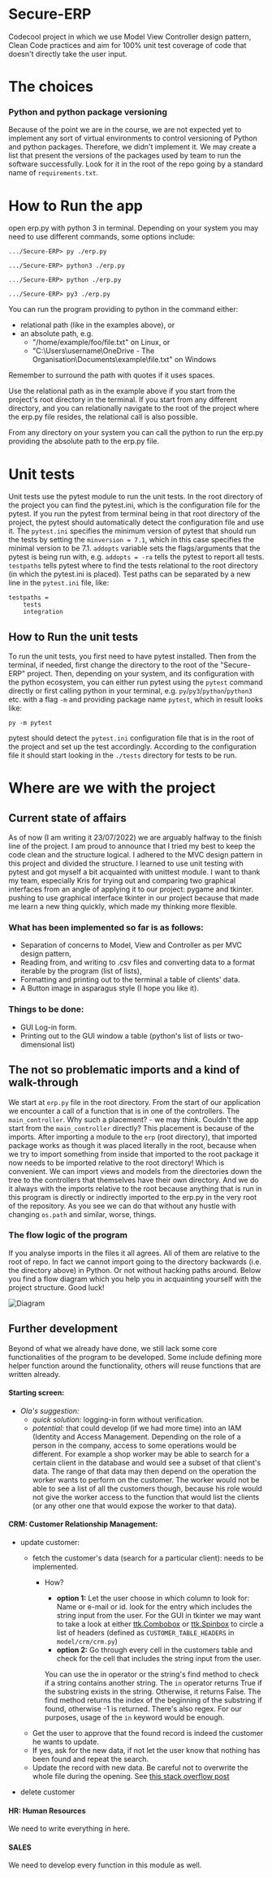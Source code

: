 # Secure-ERP

Codecool project in which we use Model View Controller design pattern, Clean Code practices and aim for 100% unit test
coverage of code that doesn't directly take the user input.

# The choices

### Python and python package versioning

Because of the point we are in the course, we are not expected yet to implement any sort of virtual environments to
control versioning of Python and python packages. Therefore, we didn't implement it. We may create a list
that present the versions of the packages used by team to run the software successfully. Look for it in the root of the
repo going by a standard name of `requirements.txt`.

# How to Run the app

open erp.py with python 3 in terminal. Depending on your system you may need to use different commands, some options
include:

```
.../Secure-ERP> py ./erp.py
```

```
.../Secure-ERP> python3 ./erp.py
```

```
.../Secure-ERP> python ./erp.py
```

```
.../Secure-ERP> py3 ./erp.py
```

You can run the program providing to python in the command either:

- relational path (like in the examples above), or
- an absolute path, e.g.
    - "/home/example/foo/file.txt" on Linux, or
    - "C:\Users\username\OneDrive - The Organisation\Documents\example\file.txt" on Windows

Remember to surround the path with quotes if it uses spaces.

Use the relational path as in the example above if you start from the project's root directory in the terminal. If you
start from any different directory, and you can relationally navigate to the root of the project where the erp.py file
resides, the relational call is also possible.

From any directory on your system you can call the python to run the erp.py providing the absolute path to the erp.py
file.

# Unit tests

Unit tests use the pytest module to run the unit tests. In the root directory of the project you can find the
pytest.ini, which is the configuration file for the pytest. If you run the pytest from terminal being in that root
directory of the project, the pytest should automatically detect the configuration file and use it. The `pytest.ini`
specifies the minimum version of pytest that should run the tests by setting the `minversion = 7.1`, which in this case
specifies the minimal version to be 7.1.
`addopts` variable sets the flags/arguments that the pytest is being run with, e.g. `addopts = -ra` tells the pytest to
report all tests.
`testpaths` tells pytest where to find the tests relational to the root directory (in which the pytest.ini is placed).
Test paths can be separated by a new line in the `pytest.ini` file, like:

```
testpaths =
    tests
    integration
```

## How to Run the unit tests

To run the unit tests, you first need to have pytest installed. Then from the terminal, if needed, first change the 
directory to the root of the "Secure-ERP" project. Then, depending on your system, and its configuration with the python 
ecosystem, you can either run pytest using the `pytest` command directly or first calling python in your terminal, e.g.
`py`/`py3`/`python`/`python3` etc. with a flag `-m` and providing package name `pytest`, which in result looks like:

```
py -m pytest
```

pytest should detect the `pytest.ini` configuration file that is in the root of the project and set up the test
accordingly. According to the configuration file it should start looking in the `./tests` directory for tests to be run.


# Where are we with the project

## Current state of affairs
As of now (I am writing it 23/07/2022) we are arguably halfway to the finish line of the project. 
I am proud to announce that I tried my best to keep the code clean and the structure logical. I adhered to the MVC 
design pattern in this project and divided the structure. I learned to use unit testing with pytest and 
got myself a bit acquainted with unittest module. I want to thank my team, especially Kris for trying out and 
comparing two graphical interfaces from an angle of applying it to our project: pygame and tkinter.
pushing to 
use 
graphical interface tkinter in our project because that made me learn a new thing quickly, which made my thinking 
more flexible.

### What has been implemented so far is as follows:
- Separation of concerns to Model, View and Controller as per MVC design pattern,
- Reading from, and writing to .csv files and converting data to a format iterable by the program (list of lists),
- Formatting and printing out to the terminal a table of clients' data.
- A Button image in asparagus style (I hope you like it).

### Things to be done:
- GUI Log-in form.
- Printing out to the GUI window a table (python's list of lists or two-dimensional list)

## The not so problematic imports and a kind of walk-through
We start at `erp.py` file in the root directory. From the start of our application we encounter a call of a function 
that is in one of the controllers. The `main_controller`. Why such a placement? - we may think. Couldn't the app 
start from the `main_controller` directly? This placement is because of the imports. After importing a module to the 
`erp` (root directory), that imported package works as though it was placed literally in the root, because when we 
try to import something from inside that imported to the root package it now needs to be imported relative to the 
root directory! Which is convenient. We can import views and models from the directories down the tree to the 
controllers that themselves have their own directory. And we do it always with the imports relative to the root 
because anything that is run in this program is directly or indirectly imported to the erp.py in the very root of 
the repository. As you see we can do that without any hustle with changing `os.path` and 
similar, worse, things.

### The flow logic of the program
If you analyse imports in the files it all agrees. All of them are relative to the root of repo. In fact we cannot 
import going to the directory backwards (i.e. the directory above) in Python. Or not without hacking paths around. 
Below you find a flow diagram which you help you in acquainting yourself with the project structure. 
Good luck!

![Diagram](flow_diagram_example_run_ERP.png "Flow Diagram of an example run of the ERP Program")


## Further development
Beyond of what we already have done, we still lack some core functionalities of the program to be developed. Some 
include defining more helper function around the functionality, others will reuse functions that are written already.

#### Starting screen: 
- _Ola's suggestion:_ 
  - _quick solution:_ logging-in form without verification. 
  - _potential:_ that could develop (if we had more time) into an IAM (Identity and Access Management. 
    Depending on the role of a person in the company, access to some operations would be different. For example a shop 
    worker may be able to search for a certain client in the database and would see a subset of that client's data. The 
    range of that data may then depend on the operation the worker wants to perform on the customer. The worker 
    would not be able to see a list of all the customers though, because his role would not give the worker access 
    to the function that would list the clients (or any other one that would expose the worker to that data).

#### CRM: Customer Relationship Management:
- update customer:
  - fetch the customer's data (search for a particular client): needs to be implemented.
    - How? 
      - __option 1:__ Let the user choose in which column to look for: Name or e-mail or id.
      look for the entry which includes the string input from the user.
      For the GUI in tkinter we may want to take a look at either 
      [ttk.Combobox](https://docs.python.org/3/library/tkinter.ttk.html#combobox) or 
      [ttk.Spinbox](https://docs.python.org/3/library/tkinter.ttk.html#spinbox) to circle a list of headers (defined 
        as `CUSTOMER_TABLE_HEADERS` in `model/crm/crm.py`)
      - __option 2:__ Go through every cell in the customers table and check for the cell that includes the string input
      from the user.
  
      You can use the in operator or the string's find method to check if a string contains another string. The `in` 
    operator returns True if the substring exists in the string. Otherwise, it returns False. The find method returns 
    the index of the beginning of the substring if found, otherwise -1 is returned. There's also regex. For our 
    purposes, usage of the `in` keyword would be enough. 
  - Get the user to approve that the found record is indeed the customer he wants to update.
  - If yes, ask for the new data, if not let the user know that nothing has been found and repeat the search.
  - Update the record with new data. Be careful not to overwrite the whole file during the opening. See [this stack 
    overflow post](https://stackoverflow.com/questions/46126082/how-to-update-rows-in-a-csv-file)
    
- delete customer

#### HR: Human Resources
We need to write everything in here.

#### SALES
We need to develop every function in this module as well.